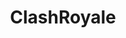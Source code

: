 ---
title: ClashRoyale
crosslinks:
- livven
- RoyaleRecruit
- TrueClashRoyale
- LootRoyale
- ClashRoyaleCirclejerk
- ClashOfClans
- CompetitiveCR
- AskReddit
- KarmaCourt
- ChargeYourPhone
- RoyaleConspiracy
- royalerecruit
- pics
- Brawlstars
- RedditZuluRoyale
- dontfuckingsayit
- funny
- itwasagraveyardgraph
- place
- royaleclansystem
---